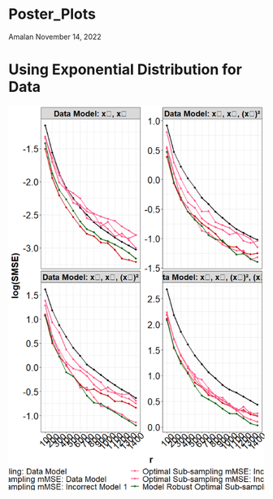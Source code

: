 Poster_Plots
================
Amalan
November 14, 2022

# Using Exponential Distribution for Data

![](Poster_plots_files/figure-gfm/combine%20data%20and%20plot-1.png)<!-- -->
